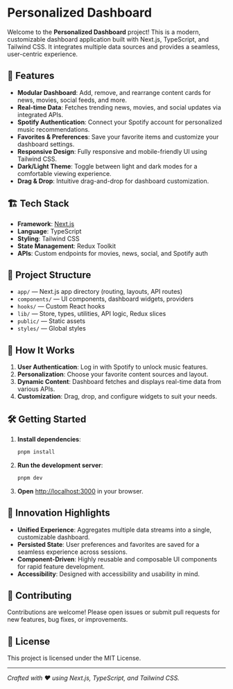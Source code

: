# Personalized Dashboard

Welcome to the **Personalized Dashboard** project! This is a modern, customizable dashboard application built with Next.js, TypeScript, and Tailwind CSS. It integrates multiple data sources and provides a seamless, user-centric experience.

## 🚀 Features

- **Modular Dashboard**: Add, remove, and rearrange content cards for news, movies, social feeds, and more.
- **Real-time Data**: Fetches trending news, movies, and social updates via integrated APIs.
- **Spotify Authentication**: Connect your Spotify account for personalized music recommendations.
- **Favorites & Preferences**: Save your favorite items and customize your dashboard settings.
- **Responsive Design**: Fully responsive and mobile-friendly UI using Tailwind CSS.
- **Dark/Light Theme**: Toggle between light and dark modes for a comfortable viewing experience.
- **Drag & Drop**: Intuitive drag-and-drop for dashboard customization.

## 🏗️ Tech Stack

- **Framework**: [Next.js](https://nextjs.org/)
- **Language**: TypeScript
- **Styling**: Tailwind CSS
- **State Management**: Redux Toolkit
- **APIs**: Custom endpoints for movies, news, social, and Spotify auth

## 📁 Project Structure

- `app/` — Next.js app directory (routing, layouts, API routes)
- `components/` — UI components, dashboard widgets, providers
- `hooks/` — Custom React hooks
- `lib/` — Store, types, utilities, API logic, Redux slices
- `public/` — Static assets
- `styles/` — Global styles

## 🧩 How It Works

1. **User Authentication**: Log in with Spotify to unlock music features.
2. **Personalization**: Choose your favorite content sources and layout.
3. **Dynamic Content**: Dashboard fetches and displays real-time data from various APIs.
4. **Customization**: Drag, drop, and configure widgets to suit your needs.

## 🛠️ Getting Started

1. **Install dependencies**:
   ```sh
   pnpm install
   ```
2. **Run the development server**:
   ```sh
   pnpm dev
   ```
3. **Open** [http://localhost:3000](http://localhost:3000) in your browser.

## 🌟 Innovation Highlights

- **Unified Experience**: Aggregates multiple data streams into a single, customizable dashboard.
- **Persisted State**: User preferences and favorites are saved for a seamless experience across sessions.
- **Component-Driven**: Highly reusable and composable UI components for rapid feature development.
- **Accessibility**: Designed with accessibility and usability in mind.

## 🤝 Contributing

Contributions are welcome! Please open issues or submit pull requests for new features, bug fixes, or improvements.

## 📄 License

This project is licensed under the MIT License.

---

*Crafted with ❤️ using Next.js, TypeScript, and Tailwind CSS.*
